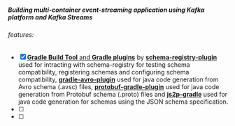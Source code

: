 ##### Building multi-container event-streaming application using Kafka platform and Kafka Streams

###### features:
- [x] [**Gradle Build Tool** and **Gradle plugins**](https://gradle.org) by [**schema-registry-plugin**](https://github.com/ImFlog/schema-registry-plugin) used for intracting with schema-registry for testing schema compatibility, registering schemas and configuring schema compatibility, [**gradle-avro-plugin**](https://github.com/davidmc24/gradle-avro-plugin) used for java code generation from Avro schema (.avsc) files, [**protobuf-gradle-plugin**](https://github.com/google/protobuf-gradle-plugin) used for java code generation from Protobuf schema (.proto) files and [**js2p-gradle**](https://github.com/eirnym/js2p-gradle) used for java code generation for schemas using the JSON schema specification.
- [ ] 
- [ ] 